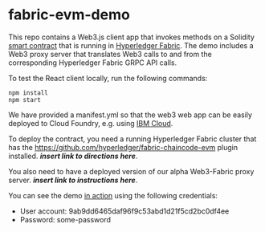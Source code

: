# fabric-evm-demo

This repo contains a Web3.js client app that invokes methods on a Solidity
[smart contract]() that is running in [Hyperledger Fabric](https://www.hyperledger.org/projects/fabric). The demo includes a
Web3 proxy server that translates Web3 calls to and from the corresponding
Hyperledger Fabric GRPC API calls.

To test the React client locally, run the following commands:

```
npm install
npm start
```

We have provided a manifest.yml so that the web3 web app can be easily
deployed to Cloud Foundry, e.g. using [IBM Cloud](https://console.bluemix.net/).

To deploy the contract, you need a running Hyperledger Fabric cluster
that has the https://github.com/hyperledger/fabric-chaincode-evm plugin
installed. ***insert link to directions here***.

You also need to have a deployed version of our alpha Web3-Fabric proxy server.
***insert link to instructions here***.

You can see the demo [in action](http://fabric-evm-demo.mybluemix.net/)
using the following credentials:

* User account: 9ab9dd6465daf96f9c53abd1d21f5cd2bc0df4ee
* Password: some-password
